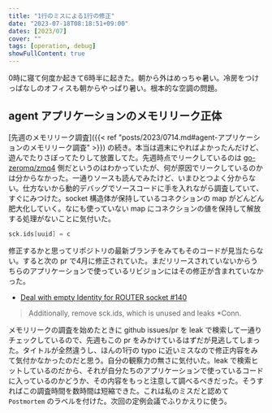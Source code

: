 ```yaml
---
title: "1行のミスによる1行の修正"
date: "2023-07-18T08:18:51+09:00"
dates: [2023/07]
cover: ""
tags: [operation, debug]
showFullContent: true
---
```


0時に寝て何度か起きて6時半に起きた。朝から外はめっちゃ暑い。冷房をつけっぱなしのオフィスも朝からやっぱり暑い。根本的な空調の問題。

## agent アプリケーションのメモリリーク正体

[先週のメモリリーク調査]({{< ref "posts/2023/0714.md#agent-アプリケーションのメモリリーク調査" >}}) の続き。本当は週末にやればよかったんだけど、遊んでたりさぼってたりして放置してた。先週時点でリークしているのは [go-zeromq/zmq4](https://github.com/go-zeromq/zmq4) 側だというのはわかっていたが、何が原因でリークしているのかは分からなかった。一通りソースも読んでみたけど、いまひとつよく分からない。仕方ないから動的デバッグでソースコードに手を入れながら調査していて、すぐにみつけた。socket 構造体が保持しているコネクションの map がどんどん肥大化していく。なにも使っていない map にコネクションの値を保持して解放する処理がないことに気付いた。

```go
sck.ids[uuid] = c
```

修正するかと思ってリポジトリの最新ブランチをみてもそのコードが見当たらない。すると次の pr で4月に修正されていた。まだリリースされていないからうちらのアプリケーションで使っているリビジョンにはその修正が含まれていなかった。

* [Deal with empty Identity for ROUTER socket #140](https://github.com/go-zeromq/zmq4/pull/140)

> Additionally, remove sck.ids, which is unused and leaks \*Conn.

メモリリークの調査を始めたときに github issues/pr を leak で検索して一通りチェックしているので、先週もこの pr をみかけているはずだが見逃してしまった。タイトルが全然違うし、ほんの1行の typo に近いミスなので修正内容をみて気付かなかったのだと思う。自分の観察力の無さに気付いた。leak で検索ヒットしているのだから、それが自分たちのアプリケーションで使っているコードに入っているのかどうか、その内容をもっと注意して調べるべきだった。そうすればこの調査時間を数時間は短縮できた。これは私のミスだと認めて `Postmortem` のラベルを付けた。次回の定例会議でふりかえりに使う。
